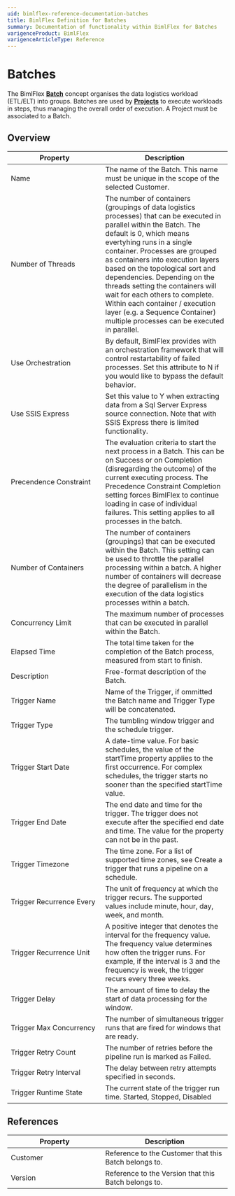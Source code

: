 ```yaml
---
uid: bimlflex-reference-documentation-batches
title: BimlFlex Definition for Batches
summary: Documentation of functionality within BimlFlex for Batches
varigenceProduct: BimlFlex
varigenceArticleType: Reference
---
```


# Batches

The BimlFlex [**Batch**](xref:bimlflex-batch-editor) concept organises the data logistics workload (ETL/ELT) into groups. Batches are used by [**Projects**](xref:bimlflex-project-editor) to execute workloads in steps, thus managing the overall order of execution. A Project must be associated to a Batch.

## Overview
  
| <div style="width:200px">Property</div> | Description |
| --------- | ----------- |
|Name | The name of the Batch. This name must be unique in the scope of the selected Customer.|
|Number of Threads | The number of containers (groupings of data logistics processes) that can be executed in parallel within the Batch. The default is 0, which means evertyhing runs in a single container. Processes are grouped as containers into execution layers based on the topological sort and dependencies. Depending on the threads setting the containers will wait for each others to complete. Within each container / execution layer (e.g. a Sequence Container) multiple processes can be executed in parallel.|
|Use Orchestration | By default, BimlFlex provides with an orchestration framework that will control restartability of failed processes. Set this attribute to N if you would like to bypass the default behavior.|
|Use SSIS Express | Set this value to Y when extracting data from a Sql Server Express source connection. Note that with SSIS Express there is limited functionality.|
|Precendence Constraint | The evaluation criteria to start the next process in a Batch. This can be on Success or on Completion (disregarding the outcome) of the current executing process. The Precedence Constraint Completion setting forces BimlFlex to continue loading in case of individual failures. This setting applies to all processes in the batch.|
|Number of Containers | The number of containers (groupings) that can be executed within the Batch. This setting can be used to throttle the parallel processing within a batch. A higher number of containers will decrease the degree of parallelism in the execution of the data logistics processes within a batch.|
|Concurrency Limit | The maximum number of processes that can be executed in parallel within the Batch.|
|Elapsed Time | The total time taken for the completion of the Batch process, measured from start to finish.|
|Description | Free-format description of the Batch.|
|Trigger Name | Name of the Trigger, if ommitted the Batch name and Trigger Type will be concatenated.|
|Trigger Type | The tumbling window trigger and the schedule trigger.|
|Trigger Start Date | A date-time value. For basic schedules, the value of the startTime property applies to the first occurrence. For complex schedules, the trigger starts no sooner than the specified startTime value.|
|Trigger End Date | The end date and time for the trigger. The trigger does not execute after the specified end date and time. The value for the property can not be in the past.|
|Trigger Timezone | The time zone. For a list of supported time zones, see Create a trigger that runs a pipeline on a schedule.|
|Trigger Recurrence Every | The unit of frequency at which the trigger recurs. The supported values include minute, hour, day, week, and month.|
|Trigger Recurrence Unit | A positive integer that denotes the interval for the frequency value. The frequency value determines how often the trigger runs. For example, if the interval is 3 and the frequency is week, the trigger recurs every three weeks.|
|Trigger Delay | The amount of time to delay the start of data processing for the window.|
|Trigger Max Concurrency | The number of simultaneous trigger runs that are fired for windows that are ready.|
|Trigger Retry Count | The number of retries before the pipeline run is marked as Failed.|
|Trigger Retry Interval | The delay between retry attempts specified in seconds.|
|Trigger Runtime State | The current state of the trigger run time. Started, Stopped, Disabled|

## References
  
| <div style="width:200px">Property</div> | Description |
| --------- | ----------- |
|Customer | Reference to the Customer that this Batch belongs to.|
|Version | Reference to the Version that this Batch belongs to.|

